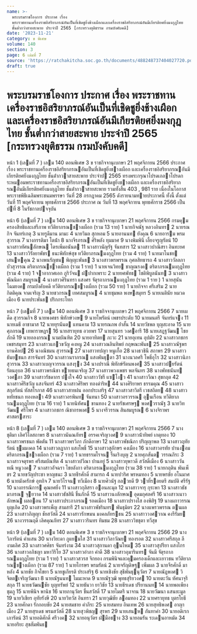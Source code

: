 ```yaml
---
name: >-
  พระบรมราชโองการ ประกาศ เรื่อง
  พระราชทานเครื่องราชอิสริยาภรณ์อันเป็นที่เชิดชูยิ่งช้างเผือกและเครื่องราชอิสริยาภรณ์อันมีเกียรติยศยิ่งมงกุฎไทย
  ชั้นต่ำกว่าสายสะพาย ประจำปี 2565 [กระทรวงยุติธรรม กรมบังคับคดี]
date: '2023-11-21'
category: ข พิเศษ
volume: 140
section: 3
page: 6 เล่มที่ 7
source: 'https://ratchakitcha.soc.go.th/documents/488248737404027720.pdf'
draft: true
---
```


# พระบรมราชโองการ ประกาศ เรื่อง พระราชทานเครื่องราชอิสริยาภรณ์อันเป็นที่เชิดชูยิ่งช้างเผือกและเครื่องราชอิสริยาภรณ์อันมีเกียรติยศยิ่งมงกุฎไทย ชั้นต่ำกว่าสายสะพาย ประจำปี 2565 [กระทรวงยุติธรรม กรมบังคับคดี]

หน้า 1 (เลมที่ 7 ) เลม 140 ตอนพิเศษ 3 ข ราชกิจจานุเบกษา 21 พฤศจิกายน 2566 ประกาศ เรื่อง พระราชทานเครื่องราชอิสริยาภรณอันเป็นที่เชิดชูยิ่งชางเผือก และเครื่องราชอิสริยาภรณอันมีเกียรติยศยิ่งมงกุฎไทย ชั้นต่ํากวาสายสะพาย ประจําป 2565 ทรงพระกรุณาโปรดเกลาโปรดกระหมอมพระราชทานเครื่องราชอิสริยาภรณอันเป็นที่เชิดชูยิ่งชางเผือก และเครื่องราชอิสริยาภรณอันมีเกียรติยศยิ่งมงกุฎไทย ชั้นต่ํากวาสายสะพาย รวมทั้งสิ้น 403 , 981 ราย เนื่องในโอกาสพระราชพิธีเฉลิมพระชนมพรรษา วันที่ 28 กรกฎาคม 2565 ดังรายนามทายประกาศนี้ ทั้งนี้ ตั้งแต่วันที่ 11 พฤศจิกายน พุทธศักราช 2566 ประกาศ ณ วันที่ 13 พฤศจิกายน พุทธศักราช 2566 เป็นปที่ 8 ในรัชกาลปจจุบัน

หน้า 6 (เลมที่ 7 ) เลม 140 ตอนพิเศษ 3 ข ราชกิจจานุเบกษา 21 พฤศจิกายน 2566 กรมคุมครองสิทธิและเสรีภาพ ทวีติยาภรณชางเผือก (รวม 13 ราย) 1 นายกิจณัฐ หลวงอินทร 2 นายรณกิจ จันทร์เกตุ 3 นายรูดีมาน มามะ 4 นายวิมล สุกหอม 5 นายอานนท ยังคุณ 6 นายอารม พรมสุวรรณ 7 นางกรรติมา โตน้ํา 8 นางจีรภรณ ศิริพลัง ทุมมาศ 9 นางพิมพินี เลี้ยงจรูญรัตน์ 10 นางสาวทัศนลักษณ ไตรเพิ่มอนันต 11 นางสาวนัญรัฐ จันทสาร 12 นางสาวปาณิสรา อินทะยศ 13 นางสาววิรัลยาพัชร ธนะพิทักษ์สุข ทวีติยาภรณมงกุฎไทย (รวม 4 ราย) 1 นายมาโนชย เสนหคุณ 2 นางพนรัญชน พิญญะพันธ 3 นางสาวพรพรรณ กุศลสิทธารถ 4 นางสาววัลลภา บัวสุวรรณ ตริตาภรณชางเผือก (รวม 1 ราย) 1 นายเจนวิทย ชาญณรงค ตริตาภรณมงกุฎไทย (รวม 4 ราย) 1 จาอากาศเอก ภูริวัจน ฝปากเพราะ 2 นายยศพัทธ โชติพิบูลนันท 3 นางสาวพัณนิดา สมบูรณ 4 นางสาวศิรินทรา แสงศร จัตุรถาภรณมงกุฎไทย (รวม 1 ราย ) 1 นายสุนัน โฉมยงค กรมบังคับคดี ทวีติยาภรณชางเผือก (รวม 50 ราย) 1 นายกิจจา ศรีเสริม 2 นายกิตติคุณ จาดเจริญ 3 นายชวกรณ เทศสมบูรณ 4 นายชุมพล พงษสมุทร 5 นายเนตินัย หมวดเมือง 6 นายประพันธ ปริกกระโทก

หน้า 7 (เลมที่ 7 ) เลม 140 ตอนพิเศษ 3 ข ราชกิจจานุเบกษา 21 พฤศจิกายน 2566 7 นายเผด็ด สุวรรณกิจ 8 นายพงศธร พิทักษ์วงษ 9 นายไพรัตน์ เพชรประดับ 10 นายมนตรี จันทร์แจง 11 นายเมธี อาชามาส 12 นายยุรนันต แทนคาม 13 นายรณภพ อ่ําสั้น 14 นายวัชพล บุญสะอาด 15 นายศุภกรณ เทพาราษฎร 16 นายสรายุทธ อวยพร 17 นายสุนทร วงศอารี 18 นายเสฎฐวัฒน ไชยภักดี 19 นายอลงกรณ นามบัณฑิต 20 นายอาทิตย ภะวะ 21 นายอุเทน อุปมัย 22 นางสาวกชกร เพชรสมุทร 23 นางสาวแกวขวัญ คงหนู 24 นางสาวณลินทิพย์ กฤษณะพันธ 25 นางสาวณัฐพร บานศิลป 26 นางณิชมน สุวรรณ 27 นางสาวทปญา หนูเกื้อ 28 นางธวชินี สถาพร 29 นางสาวธันยชนก สารจันทร์ 30 นางสาวนราภรณ แสงพันธุตา 31 นางนวลศรี โพธิ์อุไร 32 นางสาวนิภา สุวรรณ 33 นางสาวเบญจวรรณ แสงรุง 34 นางปราณี พิทักษ์รัตนพงศ 35 นางสาวปยรัตน์ รัตนอุบล 36 นางสาวพรณิชา ขายธนเจริญ 37 นางสาวพวงเพชร พลจันทร 38 นางพัทธนันท วงศภา 39 นางสาวรัชดากร ปงใจ 40 นางสาววัชรี แซโงว 41 นางสาววีณา สุขกฤต 42 นางสาวศิริขวัญ แสงจันทร์ 43 นางสาวศิริพร ทองดําริห 44 นางศิริยาพร ธรรมคุณ 45 นางสาวสกุลรัตน์ ทัสสโรภาส 46 นางสาวสายฝน ออกประเสริฐ 47 นางสาวสาวิตรี เวชสถิตย 48 นางสาวหทัยชนก ทองหลา 49 นางสาวอรพินท จันทนา 50 นางสาวอรวรรณ อุนเรือน ทวีติยาภรณมงกุฎไทย (รวม 16 ราย) 1 นายนิทัศน ขานทอง 2 นายรัชเศรษฐ พงศวราณัฐ 3 นายวิทวัฒน ศรีไพร 4 นางสาวกชกร ณิชากรพงศ 5 นางจรีวรรณ สินสมบูรณ 6 นางจิราพร ศาสตรสาระ

หน้า 8 (เลมที่ 7 ) เลม 140 ตอนพิเศษ 3 ข ราชกิจจานุเบกษา 21 พฤศจิกายน 2566 7 นางชุติมา เลิศวิไลสถาพร 8 นางสาวนันณภัทร อรรคเจริญวงศ 9 นางสาวน้ําทิพย์ เกตุทอง 10 นางสาวพรชนก พัดตัน 11 นางสาวพรวิภา ภักดีอาษา 12 นางสาวพัชณิภา ปริญญาพล 13 นางสาวฤทัยรัตน์ ชุมมงคล 14 นางสาวลฎาภา แสงโพธิ์ 15 นางสาวสุอักษร คงเมือง 16 นางสาวอรทัย ปานงอม ตริตาภรณชางเผือก (รวม 7 ราย) 1 นายธรรมโรจน รื่นเริงบุญ 2 นายศุภสันต วรรณภิระ 3 นางสาวจตุรพร ศรีสมบัณฑิต 4 นางสาวปวีณา ปานอยู่ 5 นางสาวยุพาวดี สวัสดิ์เมือง 6 นางสาววันทณี หนูวงค 7 นางสาวอัจฉรา ไชยลังกา ตริตาภรณมงกุฎไทย (รวม 38 ราย) 1 นายกฤติน พันเพ็ชร 2 นายขวัญประชา หาญชนะ 3 นายธีรศักดิ์ สามารถ 4 นายปวริศ พรหมทอง 5 นายพรชัย อโนมาศ 6 นายมังครักษ์ อุทกิจ 7 นายวิโรจน ทวีเมือง 8 นายศิวนัฐ กลวยดี 9 วาที่รอยตรี สมบัติ ศรีรัฐ 10 นางกรรณิการ คุณยศยิ่ง 11 นางสาวกุลิสรา ออนละมุล 12 นางสาวจารุ กุระพา 13 นางสาวธัชมาภรณ จุยวาด 14 นางสาวธัชสินี ชื่นภักดิ์ 15 นางสาวนงลักษณ อุดมกุศลศรี 16 นางสาวเนาวลักษณ ผลออน 17 นางสาวประภาภรณ รอดเมือง 18 นางสาวปรางใส องพิสิฐ 19 นางผกาวรรณ บุญเกิด 20 นางสาวพรเพ็ญ สามสารี 21 นางสาวพัชรินทร พันธุมิตร 22 นางแพรวพรรณ ตนผล 23 นางสาวภิญญา ชัยสวัสดิ์ 24 นางสาวรักษมน มงคลภัทรธน 25 นางสาววงศวาณ คงรีรัมย 26 นางวรรณฤดี เลิศคุณภัทร 27 นางสาววรินทร ทิมชม 28 นางสาววิชชุตา ทวีสุข

หน้า 9 (เลมที่ 7 ) เลม 140 ตอนพิเศษ 3 ข ราชกิจจานุเบกษา 21 พฤศจิกายน 2566 29 นางวิภารัตน์ คําแสน 30 นางวิยะดา ภูแยมใส 31 นางสาววิลาวัณย ทองรอต 32 นางสาวศรีสกุล ลีงามเลิศ 33 นางสาวศศิธร จันทร์งาม 34 นางสาวสุกานดา อุนใหม 35 นางสาวสุปรียา แสงไกร 36 นางสาวอภิชญา มหาวิริโย 37 นางสาวอําภา คําดี 38 นางสาวอุมารินทร จันมี จัตุรถาภรณมงกุฎไทย (รวม 1 ราย) 1 นางสาวสวรส จิกยอง กรมพินิจและคุมครองเด็กและเยาวชน ทวีติยาภรณชางเผือก (รวม 87 ราย) 1 นายไกรษร พรมรัตน์ 2 นายจรัญดิษฐ เพิ่มผล 3 นายจีรศักดิ์ มาหลัง 4 นายชัย กิจไชยา 5 นายชูเกียรติ ประเสริฐ 6 นายเชิงชัย สุธีพันธุนุวัตร 7 นายณัฎพงศ วิจิตตเจริญวัฒนา 8 นายณัฐนนท ไมมะหาด 9 นายณัฐวุฒิ พุทธสุริยวงศ 10 นายตะวัน ทัศนาจุรีสกุล 11 นายธวัฒนชัย บุญทรัพย์ 12 นายธันวา ยาวิชัย 13 นายธีรเดช ปรียานนท 14 นายพอเพียง ชุมภู 15 นายพินิจ พานิช 16 นายภานุวัตร ชื่นสวัสดิ์ 17 นายไมตรี นาจาน 18 นายวัฒนา แสนยะมูล 19 นายวิเชียร อุทัยรังษี 20 นายวิทวัส อินทรา 21 นายวุฒิชัย ลอมทอง 22 นายศรายุทธ บุตรโยธี 23 นายศักดา รักกอบชัย 24 นายสมชาย คําภีระ 25 นายสมทบ อินเทพ 26 นายสุทธิพงศ อาญาเมือง 27 นายสุรเดช พรมสวัสดิ์ 28 นายสุวพิชญ สุรพร 29 นายเสนห กันทาคํา 30 นายอดิเรก เภารัตน์ 31 นายอดิศักดิ์ ศรีวงค 32 นายอนุวัตร ฝมือชาง 33 นายอมรัน ระเดนอาหมัด 34 นายอริยะ สุขสัมพันธ
